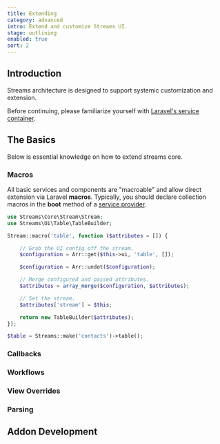```yaml
---
title: Extending
category: advanced
intro: Extend and customize Streams UI. 
stage: outlining
enabled: true
sort: 2
---
```


## Introduction

Streams architecture is designed to support systemic customization and extension.

Before continuing, please familiarize yourself with [Laravel's service container](https://laravel.com/docs/8.x/container).


## The Basics

Below is essential knowledge on how to extend streams core.

### Macros

All basic services and components are "macroable" and allow direct extension via Laravel **macros**. Typically, you should declare collection macros in the **boot** method of a [service provider](providers).

```php
use Streams\Core\Stream\Stream;
use Streams\Ui\Table\TableBuilder;

Stream::macro('table', function ($attributes = []) {

    // Grab the UI config off the stream.
    $configuration = Arr::get($this->ui, 'table', []);

    $configuration = Arr::undot($configuration);

    // Merge configured and passed attributes.
    $attributes = array_merge($configuration, $attributes);

    // Set the stream.
    $attributes['stream'] = $this;

    return new TableBuilder($attributes);
});

$table = Streams::make('contacts')->table();
```


### Callbacks



### Workflows
### View Overrides


### Parsing
## Addon Development
